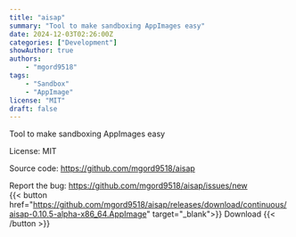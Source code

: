 ```yaml
---
title: "aisap"
summary: "Tool to make sandboxing AppImages easy"
date: 2024-12-03T02:26:00Z
categories: ["Development"]
showAuthor: true
authors:
    - "mgord9518"
tags: 
    - "Sandbox"
    - "AppImage"
license: "MIT"
draft: false
---
```


Tool to make sandboxing AppImages easy

License: MIT

Source code: <https://github.com/mgord9518/aisap>

Report the bug: <https://github.com/mgord9518/aisap/issues/new>  
{{< button href="https://github.com/mgord9518/aisap/releases/download/continuous/aisap-0.10.5-alpha-x86_64.AppImage" target="_blank">}}
Download
{{< /button >}}